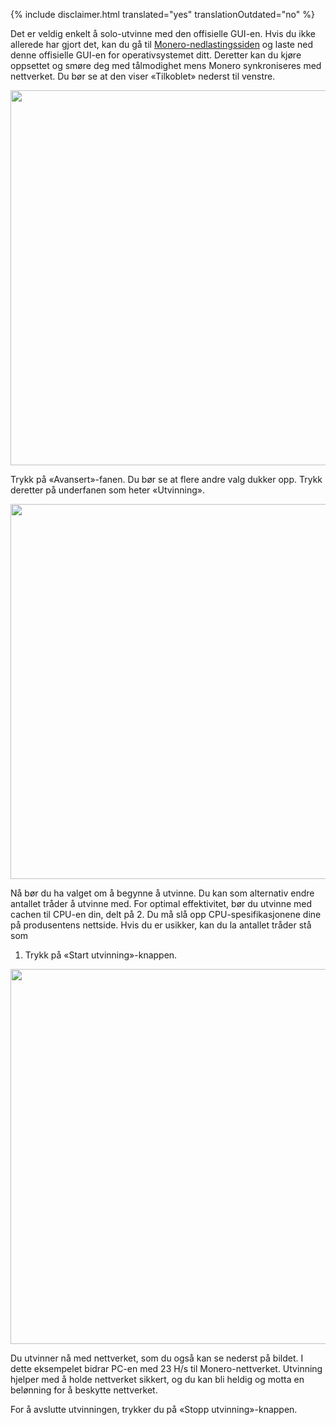 {% include disclaimer.html translated="yes" translationOutdated="no" %}

Det er veldig enkelt å solo-utvinne med den offisielle GUI-en. Hvis du ikke allerede har gjort det, kan du gå til <a href="{{site.baseurl}}/downloads/">Monero-nedlastingssiden</a> og laste ned denne offisielle GUI-en for operativsystemet ditt. Deretter kan du kjøre oppsettet og smøre deg med tålmodighet mens Monero synkroniseres med nettverket. Du bør se at den viser «Tilkoblet» nederst til venstre.

<img src="/img/resources/user-guides/en/solo_mine_GUI/01.PNG" style="width: 600px;"/>

Trykk på «Avansert»-fanen. Du bør se at flere andre valg dukker opp. Trykk
deretter på underfanen som heter «Utvinning».

<img src="/img/resources/user-guides/en/solo_mine_GUI/02.PNG" style="width: 600px;"/>

Nå bør du ha valget om å begynne å utvinne. Du kan som alternativ endre
antallet tråder å utvinne med. For optimal effektivitet, bør du utvinne med
cachen til CPU-en din, delt på 2. Du må slå opp CPU-spesifikasjonene dine på
produsentens nettside. Hvis du er usikker, kan du la antallet tråder stå som
1. Trykk på «Start utvinning»-knappen.

<img src="/img/resources/user-guides/en/solo_mine_GUI/03.PNG" style="width: 600px;"/>

Du utvinner nå med nettverket, som du også kan se nederst på bildet. I dette
eksempelet bidrar PC-en med 23 H/s til Monero-nettverket. Utvinning hjelper
med å holde nettverket sikkert, og du kan bli heldig og motta en belønning
for å beskytte nettverket.

For å avslutte utvinningen, trykker du på «Stopp utvinning»-knappen.
